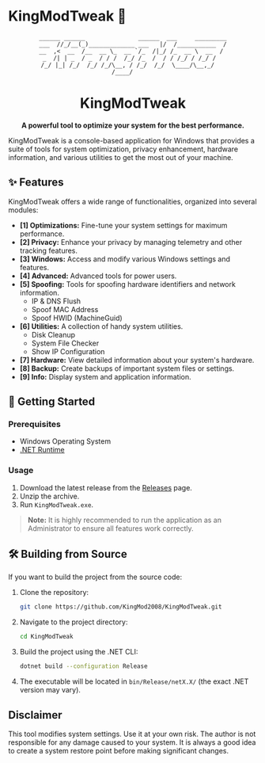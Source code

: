 # KingModTweak 👑

<div align="center">

```
______ ______               ______  ___     _________
___  //_/__(_)_____________ ___   |/  /___________  /
__  ,<  __  /__  __ \_  __ `/_  /|_/ /_  __ \  __  / 
_  /| | _  / _  / / /  /_/ /_  /  / / /_/ / /_/ /  
/_/ |_| /_/  /_/ /_/\__, / /_/  /_/  \____/\__,_/   
                    /____/                          
```
</div>

<h1 align="center">KingModTweak</h1>

<p align="center">
  <b>A powerful tool to optimize your system for the best performance.</b>
</p>

KingModTweak is a console-based application for Windows that provides a suite of tools for system optimization, privacy enhancement, hardware information, and various utilities to get the most out of your machine.

## ✨ Features

KingModTweak offers a wide range of functionalities, organized into several modules:

*   **[1] Optimizations:** Fine-tune your system settings for maximum performance.
*   **[2] Privacy:** Enhance your privacy by managing telemetry and other tracking features.
*   **[3] Windows:** Access and modify various Windows settings and features.
*   **[4] Advanced:** Advanced tools for power users.
*   **[5] Spoofing:** Tools for spoofing hardware identifiers and network information.
    *   IP & DNS Flush
    *   Spoof MAC Address
    *   Spoof HWID (MachineGuid)
*   **[6] Utilities:** A collection of handy system utilities.
    *   Disk Cleanup
    *   System File Checker
    *   Show IP Configuration
*   **[7] Hardware:** View detailed information about your system's hardware.
*   **[8] Backup:** Create backups of important system files or settings.
*   **[9] Info:** Display system and application information.

## 🚀 Getting Started

### Prerequisites

*   Windows Operating System
*   [.NET Runtime](https://dotnet.microsoft.com/en-us/download)

### Usage

1.  Download the latest release from the [Releases](https://github.com/KingMod2008/KingModTweak/releases) page.
2.  Unzip the archive.
3.  Run `KingModTweak.exe`.

> **Note:** It is highly recommended to run the application as an Administrator to ensure all features work correctly.

## 🛠️ Building from Source

If you want to build the project from the source code:

1.  Clone the repository:
    ```sh
    git clone https://github.com/KingMod2008/KingModTweak.git
    ```
2.  Navigate to the project directory:
    ```sh
    cd KingModTweak
    ```
3.  Build the project using the .NET CLI:
    ```sh
    dotnet build --configuration Release
    ```
4.  The executable will be located in `bin/Release/netX.X/` (the exact .NET version may vary).

## Disclaimer

This tool modifies system settings. Use it at your own risk. The author is not responsible for any damage caused to your system. It is always a good idea to create a system restore point before making significant changes.
